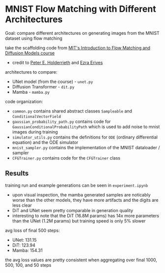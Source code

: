 # MNIST Flow Matching with Different Architectures

Goal: compare different architectures on generating images from the MNIST dataset using flow matching

take the scaffolding code from [MIT's Introduction to Flow Matching and Diffusion Models course](https://diffusion.csail.mit.edu/)
- credit to [Peter E. Holderrieth](https://www.peterholderrieth.com/) and [Ezra Erives](https://eerives.me/)

architectures to compare:
- UNet model (from the course) -  `unet.py`
- Diffusion Transformer - `dit.py`
- Mamba - `mamba.py`

code organization:
- `common.py` contains shared abstract classes `Sampleable` and `ConditionalVectorField`
- `gaussian_probability_path.py` contains code for `GaussianConditionalProbabilityPath` which is used to add noise to mnist images during training
- `simulator_utils.py` contains the definitions for `ODE` (ordinary differential equation) and the ODE simulator
- `mnist_sampler.py` contains the implementation of the MNIST dataloader / sampler
- `CFGTrainer.py` contains code for the `CFGTrainer` class

## Results
training run and example generations can be seen in `experiment.ipynb`
- upon visual inspection, the mamba generated samples are noticably worse than the other models, they have more artifacts and the digits are less clear
- DiT and UNet seem pretty comparable in generation quality
- interesting to note that the DiT (16.8M params) has 14x more parameters than the UNet (1.2M params) but training speed is only 5% slower

avg loss of final 500 steps:
- UNet: 131.15
- DiT: 123.94
- Mamba: 154.31

the avg loss values are pretty consistent when aggregating over final 1000, 500, 100, and 50 steps
